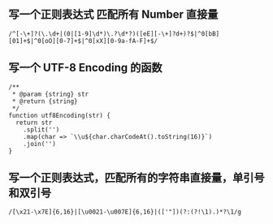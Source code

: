 ## 写一个正则表达式 匹配所有 Number 直接量
`/^[-\+]?(\.\d+|(0|[1-9]\d*)\.?\d*?)([eE][-\+]?d+)?$|^0[bB][01]+$|^0[oO][0-7]+$|^0[xX][0-9a-fA-F]+$/`
## 写一个 UTF-8 Encoding 的函数
```
/**
 * @param {string} str
 * @return {string}
 */
function utf8Encoding(str) {
  return str
    .split('')
    .map(char => `\\u${char.charCodeAt().toString(16)}`)
    .join('')
}
```
## 写一个正则表达式，匹配所有的字符串直接量，单引号和双引号
`/[\x21-\x7E]{6,16}|[\u0021-\u007E]{6,16}|(['"])(?:(?!\1).)*?\1/g`